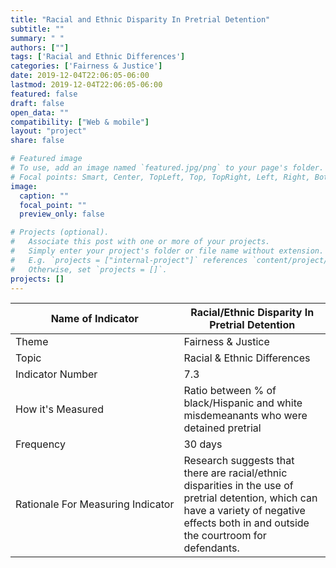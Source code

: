 ```yaml
---
title: "Racial and Ethnic Disparity In Pretrial Detention"
subtitle: ""
summary: " "
authors: [""]
tags: ['Racial and Ethnic Differences']
categories: ['Fairness & Justice']
date: 2019-12-04T22:06:05-06:00
lastmod: 2019-12-04T22:06:05-06:00
featured: false
draft: false
open_data: ""
compatibility: ["Web & mobile"]
layout: "project"
share: false

# Featured image
# To use, add an image named `featured.jpg/png` to your page's folder.
# Focal points: Smart, Center, TopLeft, Top, TopRight, Left, Right, BottomLeft, Bottom, BottomRight.
image:
  caption: ""
  focal_point: ""
  preview_only: false

# Projects (optional).
#   Associate this post with one or more of your projects.
#   Simply enter your project's folder or file name without extension.
#   E.g. `projects = ["internal-project"]` references `content/project/deep-learning/index.md`.
#   Otherwise, set `projects = []`.
projects: []
---
```


| Name of Indicator                 | Racial/Ethnic Disparity In Pretrial Detention                                                                                                                                        |
|-----------------------------------|----------------------------------------------------------------------------------------------------------------------------------------------------------------------------------------------|
| Theme                             | Fairness & Justice                                                                                                                                                                           |
| Topic                             | Racial & Ethnic Differences                                                                                                                                                                  |
| Indicator Number                  | 7\.3                                                                                                                                                                                         |
| How it's Measured                 | Ratio between % of black/Hispanic and white misdemeanants who were detained pretrial                                                                                                         |
| Frequency                         | 30 days                                                                                                                                                                                      |
| Rationale For Measuring Indicator | Research suggests that there are racial/ethnic disparities in the use of pretrial detention, which can have a variety of negative effects both in and outside the courtroom for defendants\. |
